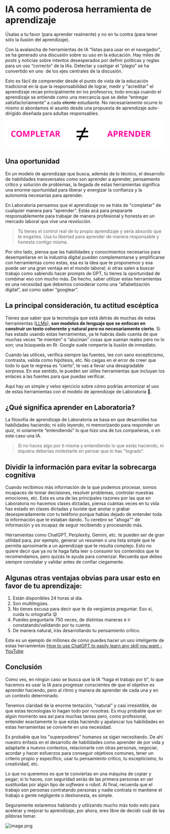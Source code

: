 # IA como poderosa herramienta de aprendizaje

Úsalas a tu favor (para aprender realmente) y no en tu contra (para tener sólo la ilusión del aprendizaje).

Con la avalancha de herramientas de IA “listas para usar en el navegador”, se ha generado una discusión sobre su uso en la educación. Hay miles de *posts* y noticias sobre intentos desesperados por definir políticas y reglas para un uso “correcto” de la IAs. Detectar y castigar el “plagio” se ha convertido en uno  de los ejes centrales de la discusión.

Esto es fácil de comprender desde el punto de vista de la educación tradicional en la que la responsabilidad de lograr, medir y “acreditar” el aprendizaje recae principalmente en lxs profesorxs; todo encaja cuando el aprendizaje se entiende como una mercancía que se debe “entregar satisfactoriamente” a cada ~~cliente~~ estudiante. No necesariamente ocurre lo mismo si abordamos el asunto desde una propuesta de aprendizaje auto-dirigido diseñada para adultas responsables.

![](../assets/2024-03-07-08-16-53-image.png)

## Una oportunidad

En un modelo de aprendizaje que busca, además de lo técnico, el desarrollo de habilidades transversales como son aprender a aprender, pensamiento crítico y solución de problemas, la llegada de estas herramientas significa una enorme oportunidad para liberar y energizar la confianza y la autonomía necesarias para aprender. 

En Laboratoria pensamos que el aprendizaje no se trata de  "completar" de cualquier manera para “aprender”. Estás acá para prepararte responsablemente para trabajar de manera profesional y honesta en un mercado laboral que vive una revolución. 

> Tú tienes el control real de tu propio aprendizaje y sería absurdo que te engañes. Usa tu libertad para aprender de manera responsable y honesta contigo misma.

Por otro lado, piensa que las habilidades y conocimientos necesarios para desempeñarse en la industria digital pueden complementarse y amplificarse con herramientas como estas, esa es la idea que te proponemos y esa puede ser una gran ventaja en el mundo laboral; si otras salen a buscar trabajo como sabiendo hacer prompts de GPT, tú tienes la oportunidad de combinar eso con mucho más. De hecho, saber utilizar estas herramientas es una necesidad que debemos considerar como una “alfabetización digital”, así como saber “googlear”.

## La principal consideración, tu actitud escéptica

Tienes que saber que la tecnología que está detrás de muchas de estas herramientas ([LLMs](https://en.wikipedia.org/wiki/Large_language_model)), **son modelos de lenguaje que se enfocan en construir un texto coherente y natural pero no necesariamente cierto**. Si has estado usando estas herramientas, ya te habrás dado cuenta de que muchas veces “te mienten” o “alucinan” cosas que suenan reales pero no lo son; una búsqueda en Rr. Google suele romperte la ilusión de inmediato.

Cuando las utilices, verifica siempre las fuentes, lee con sano escepticismo, contrasta, valida como hipótesis, etc. No caigas en el error de creer que todo lo que te regresa es “cierto”, te vas a llevar una desagradable sorpresa. En ese sentido, te pueden ser útiles herramientas que incluyan los enlaces a las fuentes para que puedas verificar. 

Aquí hay un simple y veloz ejercicio sobre cómo podrías armonizar el uso de estas herramientas con el modelo de aprendizaje de Laboratoria 💛.

## ¿Qué significa aprender en Laboratoria?

La filosofía de aprendizaje de Laboratoria se basa en que desarrolles tus habilidades haciendo; ni sólo leyendo, ni memorizando para responder un *quiz*, ni solamente “entendiendo” lo que hizo una de tus compañeras, o en este caso una IA. 

> Si no haces algo por ti misma y entendiendo lo que estás haciendo, ni siquiera deberías molestarte en pensar que lo has "logrado".

## Dividir la información para evitar la sobrecarga cognitiva

Cuando recibimos más información de la que podemos procesar, somos incapaces de tomar decisiones, resolver problemas, controlar nuestras emociones, etc. Esta es una de las principales razones por las que en Laboratoria no hacemos clases dictadas, piensa cuántas veces en tu vida has estado en clases dictadas y tuviste que anotar o grabar desesperadamente con tu teléfono porque habías dejado de entender toda la información que te estaban dando. Tu cerebro se "ahoga"" de información y es incapaz de seguir recibiendo y procesando más.

Herramientas como ChatGPT, Perplexity, Gemini, etc. te pueden ser de gran utilidad para, por ejemplo, generar un resumen o una lista simple que te permita aproximarte a un aprendizaje que te resulta complejo. Esto no quiere decir que ya no te haga falta leer o consumir los contenidos que te recomendamos, pero quizás te ayuda para comenzar. Recuerda que debes siempre constatar y validar antes de confiar ciegamente.

## Algunas otras ventajas obvias para usar esto en favor de tu aprendizaje:

1. Están disponibles 24 horas al día.
2. Son multilingües.
3. No tienes excusa para decir que te da vergüenza preguntar. Eso sí, cuida tu ortografía 😜
4. Puedes preguntarle 750 veces, de distintas maneras e ir constatando/validando por tu cuenta.
5. De manera natural, irás desarrollando tu pensamiento crítico.

Este es un ejemplo de millones de cómo puedes hacer un uso inteligente de estas herramientas [How to use ChatGPT to easily learn any skill you want - YouTube](https://youtu.be/MnDudvCyWpc?si=yCcgwZr47Q-aczrO)

## Conclusión

Como ves, en ningún caso se busca que la IA “haga el trabajo por ti”, lo que hacemos es usar la IA para progresar conscientes de que el objetivo es aprender haciendo, pero al ritmo y manera de aprender de cada una y en un contexto determinado.

Tenemos claridad de la enorme tentación, “natural” y casi irresistible, de que estas tecnologías lo hagan todo por nosotras. Es muy probable que en algún momento sea así para muchas tareas pero, como profesional, entender exactamente lo que estás haciendo y apalancar tus habilidades en estas herramientas se convierte en una necesidad. 

Es probable que los "superpoderes" humanos se sigan necesitando. De ahí nuestro énfasis en el desarrollo de habilidades como aprender de por vida y adaptarte a nuevos contextos, relacionarte con otras personas, negociar, acordar y hacer esfuerzos para conseguir objetivos comunes, tener un criterio propio y específico, usar tu pensamiento crítico, tu escepticismo, tu creatividad, etc.

Lo que no queremos es que te conviertas en una máquina de copiar y pegar; si lo haces, con seguridad serás de las primera personas en ser sustituidas por algún tipo de *software* o robot. Al final, recuerda que el trabajo son personas contratando personas y nadie contrata ni mantiene el trabajo a gente negligente o deshonesta, es simple.

Seguramente estaremos hablando y utilizando mucho más todo esto para acelerar y mejorar tu aprendizaje, por ahora, eres libre de decidir cuál de las píldoras tomar.

![image.png](https://codahosted.io/docs/e8wmWdSwLD/blobs/bl-5fUVyjHL8x/89ddf7521ad05b9be177c88db99e0664549653badeeaeb8631d3efd69d7d0fa27f5e1c1da8e38a5fd57fd563f4a6a01bd266b19ec662b9727ded6ccdc7c7a9f38298006e66b32df4bc725211f5833cf63d66ee65e3677a7c45412e3f82f2b60bc43f92dd)
